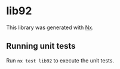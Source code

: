 # lib92

This library was generated with [Nx](https://nx.dev).

## Running unit tests

Run `nx test lib92` to execute the unit tests.
